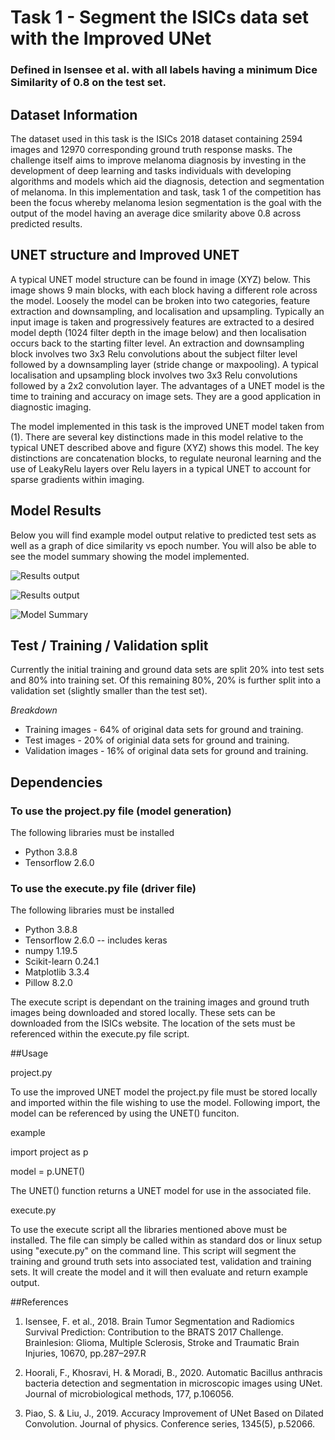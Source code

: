 # Task 1 - Segment the ISICs data set with the Improved UNet

### Defined in Isensee et al. with all labels having a minimum Dice Similarity of 0.8 on the test set.  

## Dataset Information

The dataset used in this task is the ISICs 2018 dataset containing 2594 images and 12970 corresponding ground truth response masks. The challenge itself aims to improve melanoma diagnosis by investing in the development of deep learning and tasks individuals with developing algorithms and models which aid the diagnosis, detection and segmentation of melanoma. In this implementation and task, task 1 of the competition has been the focus whereby melanoma lesion segmentation is the goal with the output of the model having an average dice smilarity above 0.8 across predicted results. 

## UNET structure and Improved UNET

A typical UNET model structure can be found in image (XYZ) below. This image shows 9 main blocks, with each block having a different role across the model. Loosely the model can be broken into two categories, feature extraction and downsampling, and localisation and upsampling. Typically an input image is taken and progressively features are extracted to a desired model depth (1024 filter depth in the image below) and then localisation occurs back to the starting filter level. An extraction and downsampling block involves two 3x3 Relu convolutions about the subject filter level followed by a downsampling layer (stride change or maxpooling). A typical localisation and upsampling block involves two 3x3 Relu convolutions followed by a 2x2 convolution layer. The advantages of a UNET model is the time to training and accuracy on image sets. They are a good application in diagnostic imaging. 

The model implemented in this task is the improved UNET model taken from (1).
There are several key distinctions made in this model relative to the typical UNET described above and figure (XYZ) shows this model. 
The key distinctions are concatenation blocks, to regulate neuronal learning and the use of LeakyRelu layers over Relu layers in a typical UNET to account for sparse gradients within imaging.

## Model Results

Below you will find example model output relative to predicted test sets as well as a graph of dice similarity vs epoch number. You will also be able to see the model summary showing the model implemented. 

![Results output](Readme_Images/model_output.jpeg)

![Results output](Readme_Images/Results.jpeg)

![Model Summary](Readme_Images/Model_summary.jpeg)

## Test / Training / Validation split
Currently the initial training and ground data sets are split 20% into test sets and 80% into training set. Of this remaining 80%, 20% is further split into a validation set (slightly smaller than the test set). 

_Breakdown_ 

* Training images - 64% of original data sets for ground and training.
* Test images - 20% of originial data sets for ground and training.
* Validation images - 16% of original data sets for ground and training. 

## Dependencies

### To use the project.py file (model generation)
The following libraries must be installed 

* Python 3.8.8
* Tensorflow 2.6.0

### To use the execute.py file (driver file)
The following libraries must be installed

* Python 3.8.8
* Tensorflow 2.6.0 -- includes keras
* numpy 1.19.5
* Scikit-learn 0.24.1
* Matplotlib 3.3.4
* Pillow 8.2.0

The execute script is dependant on the training images and ground truth images being downloaded and stored locally. These sets can be downloaded from the ISICs
website. The location of the sets must be referenced within the execute.py file script. 

##Usage

project.py

To use the improved UNET model the project.py file must be stored locally and imported within the file wishing to use the model. Following import, the model can be referenced by using the UNET() funciton. 

example

import project as p

model = p.UNET()

The UNET() function returns a UNET model for use in the associated file. 

execute.py

To use the execute script all the libraries mentioned above must be installed. The file can simply be called within as standard dos or linux setup using "execute.py" on the command line. This script will segment the training and ground truth sets into associated test, validation and training sets. It will create the model and it will then evaluate and return example output. 

##References

1) Isensee, F. et al., 2018. Brain Tumor Segmentation and Radiomics Survival Prediction: Contribution to the BRATS 2017 Challenge. Brainlesion: Glioma, Multiple Sclerosis, Stroke and Traumatic Brain Injuries, 10670, pp.287–297.R

2) Hoorali, F., Khosravi, H. & Moradi, B., 2020. Automatic Bacillus anthracis 	bacteria detection and segmentation in microscopic images using UNet. Journal of microbiological methods, 177, p.106056.

3) Piao, S. & Liu, J., 2019. Accuracy Improvement of UNet Based on Dilated  Convolution. Journal of physics. Conference series, 1345(5), p.52066.
  
